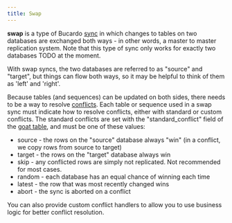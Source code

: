 ```yaml
---
title: Swap
---
```


**swap** is a type of Bucardo [sync](/Bucardo/object_types/sync)
in which changes to tables on two databases are exchanged both ways -
in other words, a master to master replication system.
Note that this type of sync only works for exactly two databases TODO
at the moment.

With swap syncs, the two databases are referred to as "source" and "target",
but things can flow both ways, so it may be helpful to think of them
as 'left' and 'right'.

Because tables (and sequences) can be updated on both sides, there needs to be
a way to resolve [conflicts](/Bucardo/operations/conflict_handling).
Each table or sequence used in a swap sync must indicate how to resolve
conflicts, either with standard or custom conflicts.  The standard conflicts
are set with the "standard_conflict" field of the [goat table](/Bucardo/schema/goat),
and must be one of these values:

-   source - the rows on the "source" database always "win" (in a conflict, we copy rows from source to target)
-   target - the rows on the "target" database always win
-   skip - any conflicted rows are simply not replicated. Not recommended for most cases.
-   random - each database has an equal chance of winning each time
-   latest - the row that was most recently changed wins
-   abort - the sync is aborted on a conflict

You can also provide custom conflict handlers to allow you to use business
logic for better conflict resolution.
